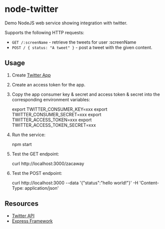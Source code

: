 # node-twitter

Demo NodeJS web service showing integration with twitter.

Supports the following HTTP requests:
* `GET /:screenName` - retrieve the tweets for user :screenName
* `POST / { status: "A tweet" }` - post a tweet with the given content.

## Usage

1. Create [Twitter App](https://apps.twitter.com/)
2. Create an access token for the app.
3. Copy the app consumer key & secret and access token & secret into the corresponding environment variables:

    export TWITTER_CONSUMER_KEY=xxx
    export TWITTER_CONSUMER_SECRET=xxx
    export TWITTER_ACCESS_TOKEN=xxx
    export TWITTER_ACCESS_TOKEN_SECRET=xxx

4. Run the service:

    npm start

5. Test the GET endpoint:

    curl http://localhost:3000/zacaway

6. Test the POST endpoint:

    curl http://localhost:3000 --data '{"status":"hello world!"}' -H 'Content-Type: application/json'

## Resources
- [Twitter API](https://developer.twitter.com/en/docs/tweets/timelines/api-reference/get-statuses-user_timeline.html)
- [Express Framework](https://expressjs.com/)
